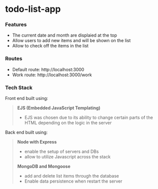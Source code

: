 # todo-list-app

### Features
- The current date and month are displaied at the top
- Allow users to add new items and will be shown on the list
- Allow to check off the items in the list

### Routes
- Default route: http://localhost:3000
- Work route: http://localhost:3000/work

### Tech Stack
Front end built using:
> **EJS (Embedded JavaScript Templating)**
> - EJS was chosen due to its ability to change certain parts of the HTML depending on the logic in the server<br>


Back end built using:
> **Node with Express**
> - enable the setup of servers and DBs
> - allow to utilize Javascript across the stack
> 
> **MongoDB and Mongoose**
> - add and delete list items through the database
> - Enable data persistence when restart the server
